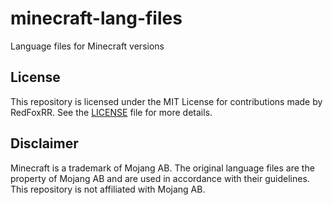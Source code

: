 # minecraft-lang-files
Language files for Minecraft versions

## License
This repository is licensed under the MIT License for contributions made by RedFoxRR. See the [LICENSE](./LICENSE) file for more details.

## Disclaimer
Minecraft is a trademark of Mojang AB. The original language files are the property of Mojang AB and are used in accordance with their guidelines. This repository is not affiliated with Mojang AB.
